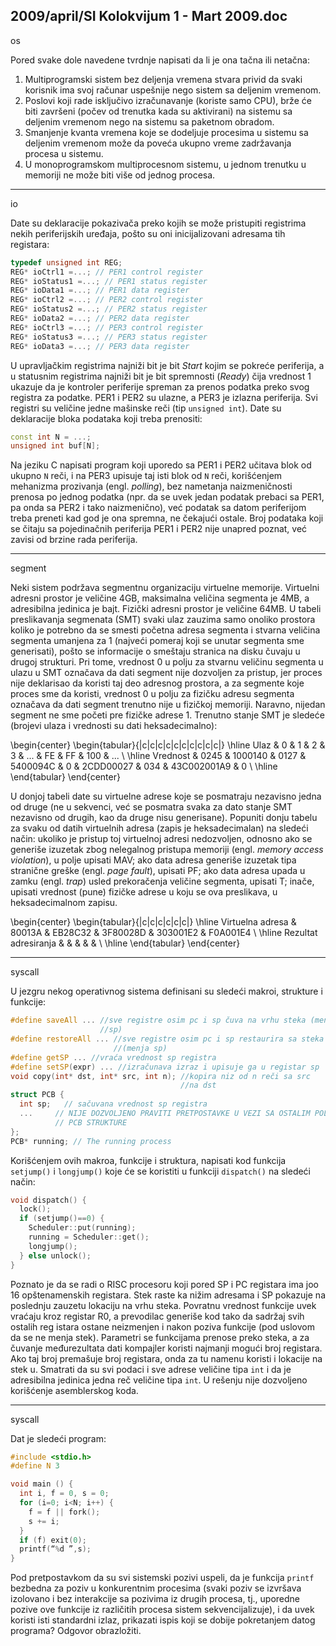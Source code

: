 2009/april/SI Kolokvijum 1 - Mart 2009.doc
--------------------------------------------------------------------------------
os

Pored svake dole navedene tvrdnje napisati da li je ona tačna ili netačna:

1. Multiprogramski sistem bez deljenja vremena stvara privid da svaki korisnik ima svoj
računar uspešnije nego sistem sa deljenim vremenom.
2. Poslovi koji rade isključivo izračunavanje (koriste samo CPU), brže će biti završeni (počev
od trenutka kada su aktivirani) na sistemu sa deljenim vremenom nego na sistemu sa
paketnom obradom.
3. Smanjenje kvanta vremena koje se dodeljuje procesima u sistemu sa deljenim vremenom
može da poveća ukupno vreme zadržavanja procesa u sistemu.
4. U monoprogramskom multiprocesnom sistemu, u jednom trenutku u memoriji ne može biti
više od jednog procesa.

--------------------------------------------------------------------------------
io

Date su deklaracije pokazivača preko kojih se može pristupiti registrima nekih periferijskih
uređaja, pošto su oni inicijalizovani adresama tih registara:
```cpp
typedef unsigned int REG;
REG* ioCtrl1 =...; // PER1 control register
REG* ioStatus1 =...; // PER1 status register
REG* ioData1 =...; // PER1 data register
REG* ioCtrl2 =...; // PER2 control register
REG* ioStatus2 =...; // PER2 status register
REG* ioData2 =...; // PER2 data register
REG* ioCtrl3 =...; // PER3 control register
REG* ioStatus3 =...; // PER3 status register
REG* ioData3 =...; // PER3 data register
```
U upravljačkim registrima najniži bit je bit *Start* kojim se pokreće periferija, a u statusnim
registrima najniži bit je bit spremnosti (*Ready*) čija vrednost 1 ukazuje da je kontroler
periferije spreman za prenos podatka preko svog registra za podatke. PER1 i PER2 su ulazne,
a PER3 je izlazna periferija. Svi registri su veličine jedne mašinske reči (tip `unsigned int`).
Date su deklaracije bloka podataka koji treba prenositi:
```cpp
const int N = ...;
unsigned int buf[N];
```

Na jeziku C napisati program koji uporedo sa PER1 i PER2 učitava blok od ukupno `N` reči, i
na PER3 upisuje taj isti blok od `N` reči, korišćenjem mehanizma prozivanja (engl. *polling*),
bez nametanja naizmeničnosti prenosa po jednog podatka (npr. da se uvek jedan podatak
prebaci sa PER1, pa onda sa PER2 i tako naizmenično), već podatak sa datom periferijom
treba preneti kad god je ona spremna, ne čekajući ostale. Broj podataka koji se čitaju sa
pojedinačnih periferija PER1 i PER2 nije unapred poznat, već zavisi od brzine rada periferija.

--------------------------------------------------------------------------------
segment

Neki sistem podržava segmentnu organizaciju virtuelne memorije. Virtuelni adresni prostor je
veličine 4GB, maksimalna veličina segmenta je 4MB, a adresibilna jedinica je bajt. Fizički
adresni prostor je veličine 64MB. U tabeli preslikavanja segmenata (SMT) svaki ulaz zauzima
samo onoliko prostora koliko je potrebno da se smesti početna adresa segmenta i stvarna
veličina segmenta umanjena za 1 (najveći pomeraj koji se unutar segmenta sme generisati),
pošto se informacije o smeštaju stranica na disku čuvaju u drugoj strukturi. Pri tome, vrednost
0 u polju za stvarnu veličinu segmenta u ulazu u SMT označava da dati segment nije
dozvoljen za pristup, jer proces nije deklarisao da koristi taj deo adresnog prostora, a za
segmente koje proces sme da koristi, vrednost 0 u polju za fizičku adresu segmenta označava
da dati segment trenutno nije u fizičkoj memoriji. Naravno, nijedan segment ne sme početi
pre fizičke adrese 1. Trenutno stanje SMT je sledeće (brojevi ulaza i vrednosti su dati
heksadecimalno):

\begin{center}
\begin{tabular}{|c|c|c|c|c|c|c|c|c|c|}
\hline
Ulaz & 0 & 1 & 2  & 3 & ... & FE & FF & 100 & ... \\
\hline
Vrednost & 0245 & 1000140 & 0127 & 5400094C & 0 & 2CDD00027 & 034 & 43C002001A9 & 0 \\
\hline
\end{tabular}
\end{center}

U donjoj tabeli date su virtuelne adrese koje se posmatraju nezavisno jedna od druge (ne u
sekvenci, već se posmatra svaka za dato stanje SMT nezavisno od drugih, kao da druge nisu
generisane). Popuniti donju tabelu za svaku od datih virtuelnih adresa (zapis je
heksadecimalan) na sledeći način: ukoliko je pristup toj virtuelnoj adresi nedozvoljen,
odnosno ako se generiše izuzetak zbog nelegalnog pristupa memoriji (engl. *memory access violation*), u polje upisati MAV; ako data adresa generiše izuzetak tipa stranične greške (engl. *page fault*), upisati PF; ako data adresa upada u zamku (engl. *trap*) usled prekoračenja
veličine segmenta, upisati T; inače, upisati vrednost (pune) fizičke adrese u koju se ova
preslikava, u heksadecimalnom zapisu.

\begin{center}
\begin{tabular}{|c|c|c|c|c|c|}
\hline
Virtuelna adresa & 80013A & EB28C32 & 3F80028D & 303001E2 & F0A001E4 \\
\hline
Rezultat adresiranja & & & & &  \\
\hline
\end{tabular}
\end{center}

--------------------------------------------------------------------------------
syscall

U jezgru nekog operativnog sistema definisani su sledeći makroi, strukture i funkcije:
```cpp
#define saveAll ... //sve registre osim pc i sp čuva na vrhu steka (menja
                    //sp)
#define restoreAll ... //sve registre osim pc i sp restaurira sa steka
                       //(menja sp)
#define getSP ... //vraća vrednost sp registra
#define setSP(expr) ... //izračunava izraz i upisuje ga u registar sp
void copy(int* dst, int* src, int n); //kopira niz od n reči sa src
                                      //na dst
struct PCB {
  int sp;   // sačuvana vrednost sp registra
  ...     // NIJE DOZVOLJENO PRAVITI PRETPOSTAVKE U VEZI SA OSTALIM POLJIMA
          // PCB STRUKTURE
};
PCB* running; // The running process
```
Korišćenjem ovih makroa, funkcije i struktura, napisati kod funkcija `setjump()`   i
`longjump()` koje će se koristiti u funkciji `dispatch()` na sledeći način:
```cpp
void dispatch() {
  lock();
  if (setjump()==0) {
    Scheduler::put(running);
    running = Scheduler::get();
    longjump();
  } else unlock();
}
```

Poznato je da se radi o RISC procesoru koji pored SP i PC registara ima joo 16
opštenamenskih registara. Stek raste ka nižim adresama i SP pokazuje na poslednju zauzetu
lokaciju na vrhu steka. Povratnu vrednost funkcije uvek vraćaju kroz registar R0, a prevodilac
generiše kod tako da sadržaj svih ostalih reg istara ostane neizmenjen i nakon poziva funkcije
(pod uslovom da se ne menja stek). Parametri se funkcijama prenose preko steka, a za čuvanje
međurezultata dati kompajler koristi najmanji mogući broj registara. Ako taj broj premašuje
broj registara, onda za tu namenu koristi i lokacije na stek u. Smatrati da su svi podaci i sve
adrese veličine tipa `int` i da je adresibilna jedinica jedna reč veličine tipa `int`. U rešenju nije
dozvoljeno korišćenje asemblerskog koda.

--------------------------------------------------------------------------------
syscall

Dat je sledeći program:
```cpp
#include <stdio.h>
#define N 3

void main () {
  int i, f = 0, s = 0;
  for (i=0; i<N; i++) {
    f = f || fork();
    s += i;
  }
  if (f) exit(0);
  printf(“%d ”,s);
}
```
Pod pretpostavkom da su svi sistemski pozivi uspeli, da je funkcija `printf` bezbedna za poziv
u konkurentnim procesima (svaki poziv se izvršava izolovano i bez interakcije sa pozivima iz
drugih procesa, tj., uporedne pozive ove funkcije iz različitih procesa sistem sekvencijalizuje),
i da uvek koristi isti standardni izlaz, prikazati ispis koji se dobije pokretanjem datog
programa? Odgovor obrazložiti.

